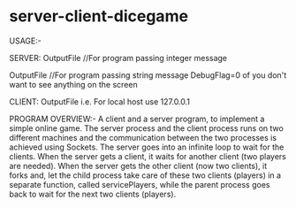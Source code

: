 # server-client-dicegame
USAGE:-

SERVER:
OutputFile <PORT> //For program passing integer message

OutputFile <PORT> <DebugFlag> //For program passing string message
DebugFlag=0 of you don't want to see anything on the screen

CLIENT:
OutputFile <IP> <PORT>
i.e. For local host use 127.0.0.1

PROGRAM OVERVIEW:-
A client and a server program, to implement a simple online game. 
The server process and the client process runs on two different machines and the communication
between the two processes is achieved using Sockets.
The server goes into an infinite loop to wait for the clients. When the server gets a client, it waits for another client (two players are needed).
When the server gets the other client (now two clients), it forks and, let the child process
take care of these two clients (players) in a separate function, called servicePlayers,
while the parent process goes back to wait for the next two clients (players).
